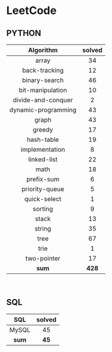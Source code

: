 # LeetCode
## PYTHON
|    Algorithm    | solved |
| :-------------: | :----: |
|array|34|
|back-tracking|12|
|binary-search|46|
|bit-manipulation|10|
|divide-and-conquer|2|
|dynamic-programming|43|
|graph|43|
|greedy|17|
|hash-table|19|
|implementation|8|
|linked-list|22|
|math|18|
|prefix-sum|6|
|priority-queue|5|
|quick-select|1|
|sorting|9|
|stack|13|
|string|35|
|tree|67|
|trie|1|
|two-pointer|17|
| **sum** | **428**|

<br>

 ## SQL
|    SQL    | solved |
| :-------------: | :----: |
|    MySQL    |45|
| **sum** | **45**|

